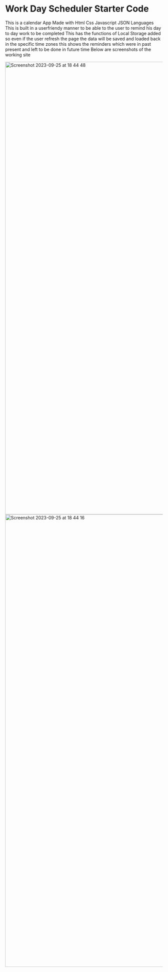 # Work Day Scheduler Starter Code
This is a calendar App Made with Html Css Javascript JSON Languages
This is built in a userfriendy manner to be able to the user to remind his day to day work to be completed 
This has the functions of Local Storage added so even if the user refresh the page the data will  be saved and loaded back in the specific time zones 
this shows the reminders which were in past present and left to be done in future time
Below are screenshots of the working site

<img width="1440" alt="Screenshot 2023-09-25 at 18 44 48" src="https://github.com/sandeep6528/Javascript-Calendar/assets/143152001/956e55a7-4c4f-401a-8d25-07a00b55276b">
<img width="1440" alt="Screenshot 2023-09-25 at 18 44 16" src="https://github.com/sandeep6528/Javascript-Calendar/assets/143152001/f0b4cf71-cfe7-4ee9-8550-4f8a861e8e02">
